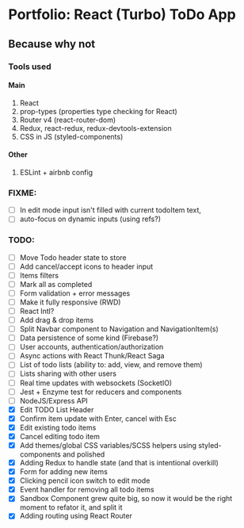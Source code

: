 # Portfolio: React (Turbo) ToDo App

## Because why not

### Tools used

#### Main

1. React
2. prop-types (properties type checking for React)
3. Router v4 (react-router-dom)
4. Redux, react-redux, redux-devtools-extension
5. CSS in JS (styled-components)

#### Other

1. ESLint + airbnb config

### FIXME:

* [ ] In edit mode input isn't filled with current todoItem text,
* [ ] auto-focus on dynamic inputs (using refs?)

### TODO:

* [ ] Move Todo header state to store
* [ ] Add cancel/accept icons to header input
* [ ] Items filters
* [ ] Mark all as completed
* [ ] Form validation + error messages
* [ ] Make it fully responsive (RWD)
* [ ] React Intl?
* [ ] Add drag & drop items
* [ ] Split Navbar component to Navigation and NavigationItem(s)
* [ ] Data persistence of some kind (Firebase?)
* [ ] User accounts, authentication/authorization
* [ ] Async actions with React Thunk/React Saga
* [ ] List of todo lists (ability to: add, view, and remove them)
* [ ] Lists sharing with other users
* [ ] Real time updates with websockets (SocketIO)
* [ ] Jest + Enzyme test for reducers and components
* [ ] NodeJS/Express API
* [x] Edit TODO List Header
* [x] Confirm item update with Enter, cancel with Esc
* [x] Edit existing todo items
* [x] Cancel editing todo item
* [x] Add themes/global CSS variables/SCSS helpers using styled-components and polished
* [x] Adding Redux to handle state (and that is intentional overkill)
* [x] Form for adding new items
* [x] Clicking pencil icon switch to edit mode
* [x] Event handler for removing all todo items
* [x] Sandbox Component grew quite big, so now it would be the right moment to refator it, and split it
* [x] Adding routing using React Router
